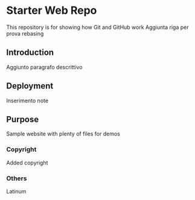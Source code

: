 # Starter Web Repo

This repository is for showing how Git and GitHub work
Aggiunta riga per prova rebasing

## Introduction

Aggiunto paragrafo descrittivo

## Deployment

Inserimento note

## Purpose

Sample website with plenty of files for demos

### Copyright

Added copyright

### Others

Latinum
